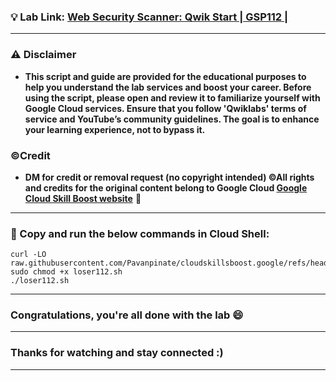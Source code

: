 
### 💡 Lab Link: [Web Security Scanner: Qwik Start | GSP112 | ](https://www.cloudskillsboost.google/focuses/1715?parent=catalog)



---

### ⚠️ Disclaimer
- **This script and guide are provided for the educational purposes to help you understand the lab services and boost your career. Before using the script, please open and review it to familiarize yourself with Google Cloud services. Ensure that you follow 'Qwiklabs' terms of service and YouTube’s community guidelines. The goal is to enhance your learning experience, not to bypass it.**

### ©Credit
- **DM for credit or removal request (no copyright intended) ©All rights and credits for the original content belong to Google Cloud [Google Cloud Skill Boost website](https://www.cloudskillsboost.google/)** 🙏

---

### 🚀 Copy and run the below commands in Cloud Shell:

```
curl -LO raw.githubusercontent.com/Pavanpinate/cloudskillsboost.google/refs/heads/main/Web%20Security%20Scanner%20Qwik%20Start/loser112.sh
sudo chmod +x loser112.sh
./loser112.sh
```

---

### Congratulations, you're all done with the lab 😄

---



### Thanks for watching and stay connected :)
---

